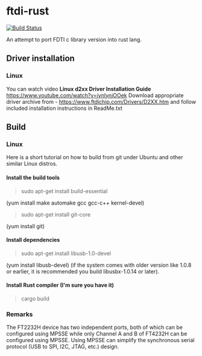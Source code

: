 # ftdi-rust

[![Build Status](https://travis-ci.com/blandger/ftdi-rust.svg?branch=master)](https://travis-ci.com/blandger/ftdi-rust)

An attempt to port FDTI c library version into rust lang.

## Driver installation
### Linux
You can watch video **Linux d2xx Driver Installation Guide**
https://www.youtube.com/watch?v=jynlynjOOek
Download appropriate driver archive from - https://www.ftdichip.com/Drivers/D2XX.htm
and follow included installation instructions in ReadMe.txt

## Build
### Linux
Here is a short tutorial on how to build from git under Ubuntu and other similar Linux distros.

#### Install the build tools
> sudo apt-get install build-essential

(yum install make automake gcc gcc-c++ kernel-devel)

> sudo apt-get install git-core

(yum install git)

#### Install dependencies
> sudo apt-get install libusb-1.0-devel

(yum install libusb-devel)
(if the system comes with older version like 1.0.8 or earlier, it is recommended you build libusbx-1.0.14 or later).

#### Install Rust compiler (I'm sure you have it)

> cargo build


### Remarks
The FT2232H device has two independent ports, both of which can be configured using MPSSE while only Channel A and B of FT4232H can be configured using MPSSE. Using MPSSE can simplify the synchronous serial protocol (USB to SPI, I2C, JTAG, etc.) design.


